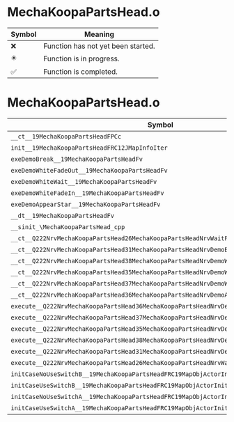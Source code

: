 # MechaKoopaPartsHead.o
| Symbol | Meaning 
| ------------- | ------------- 
| :x: | Function has not yet been started. 
| :eight_pointed_black_star: | Function is in progress. 
| :white_check_mark: | Function is completed. 


# MechaKoopaPartsHead.o
| Symbol | Decompiled? |
| ------------- | ------------- |
| `__ct__19MechaKoopaPartsHeadFPCc` | :white_check_mark: |
| `init__19MechaKoopaPartsHeadFRC12JMapInfoIter` | :white_check_mark: |
| `exeDemoBreak__19MechaKoopaPartsHeadFv` | :white_check_mark: |
| `exeDemoWhiteFadeOut__19MechaKoopaPartsHeadFv` | :white_check_mark: |
| `exeDemoWhiteWait__19MechaKoopaPartsHeadFv` | :white_check_mark: |
| `exeDemoWhiteFadeIn__19MechaKoopaPartsHeadFv` | :white_check_mark: |
| `exeDemoAppearStar__19MechaKoopaPartsHeadFv` | :white_check_mark: |
| `__dt__19MechaKoopaPartsHeadFv` | :white_check_mark: |
| `__sinit_\MechaKoopaPartsHead_cpp` | :white_check_mark: |
| `__ct__Q222NrvMechaKoopaPartsHead26MechaKoopaPartsHeadNrvWaitFv` | :white_check_mark: |
| `__ct__Q222NrvMechaKoopaPartsHead31MechaKoopaPartsHeadNrvDemoBreakFv` | :white_check_mark: |
| `__ct__Q222NrvMechaKoopaPartsHead38MechaKoopaPartsHeadNrvDemoWhiteFadeOutFv` | :white_check_mark: |
| `__ct__Q222NrvMechaKoopaPartsHead35MechaKoopaPartsHeadNrvDemoWhiteWaitFv` | :white_check_mark: |
| `__ct__Q222NrvMechaKoopaPartsHead37MechaKoopaPartsHeadNrvDemoWhiteFadeInFv` | :white_check_mark: |
| `__ct__Q222NrvMechaKoopaPartsHead36MechaKoopaPartsHeadNrvDemoAppearStarFv` | :white_check_mark: |
| `execute__Q222NrvMechaKoopaPartsHead36MechaKoopaPartsHeadNrvDemoAppearStarCFP5Spine` | :white_check_mark: |
| `execute__Q222NrvMechaKoopaPartsHead37MechaKoopaPartsHeadNrvDemoWhiteFadeInCFP5Spine` | :white_check_mark: |
| `execute__Q222NrvMechaKoopaPartsHead35MechaKoopaPartsHeadNrvDemoWhiteWaitCFP5Spine` | :white_check_mark: |
| `execute__Q222NrvMechaKoopaPartsHead38MechaKoopaPartsHeadNrvDemoWhiteFadeOutCFP5Spine` | :white_check_mark: |
| `execute__Q222NrvMechaKoopaPartsHead31MechaKoopaPartsHeadNrvDemoBreakCFP5Spine` | :white_check_mark: |
| `execute__Q222NrvMechaKoopaPartsHead26MechaKoopaPartsHeadNrvWaitCFP5Spine` | :white_check_mark: |
| `initCaseNoUseSwitchB__19MechaKoopaPartsHeadFRC19MapObjActorInitInfo` | :white_check_mark: |
| `initCaseUseSwitchB__19MechaKoopaPartsHeadFRC19MapObjActorInitInfo` | :white_check_mark: |
| `initCaseNoUseSwitchA__19MechaKoopaPartsHeadFRC19MapObjActorInitInfo` | :white_check_mark: |
| `initCaseUseSwitchA__19MechaKoopaPartsHeadFRC19MapObjActorInitInfo` | :white_check_mark: |
